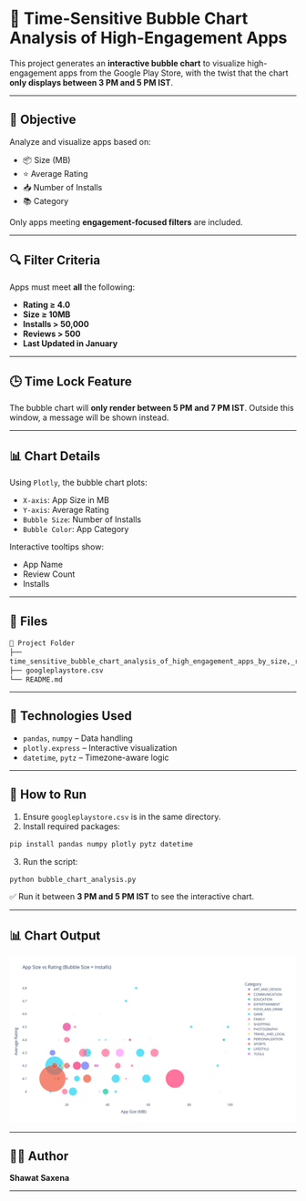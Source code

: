 # 📱 Time-Sensitive Bubble Chart Analysis of High-Engagement Apps

This project generates an **interactive bubble chart** to visualize high-engagement apps from the Google Play Store, with the twist that the chart **only displays between 3 PM and 5 PM IST**.

---

## 🎯 Objective

Analyze and visualize apps based on:

- 📦 Size (MB)
- ⭐ Average Rating
- 📥 Number of Installs
- 📚 Category

Only apps meeting **engagement-focused filters** are included.

---

## 🔍 Filter Criteria

Apps must meet **all** the following:

- **Rating ≥ 4.0**
- **Size ≥ 10MB**
- **Installs > 50,000**
- **Reviews > 500**
- **Last Updated in January**

---

## 🕒 Time Lock Feature

The bubble chart will **only render between 5 PM and 7 PM IST**. Outside this window, a message will be shown instead.

---

## 📊 Chart Details

Using `Plotly`, the bubble chart plots:

- `X-axis`: App Size in MB
- `Y-axis`: Average Rating
- `Bubble Size`: Number of Installs
- `Bubble Color`: App Category

Interactive tooltips show:

- App Name
- Review Count
- Installs

---

## 📁 Files

```
📂 Project Folder
├── time_sensitive_bubble_chart_analysis_of_high_engagement_apps_by_size,_rating,_and_installs_in_selected_categories.py
├── googleplaystore.csv
└── README.md
```

---

## 🧰 Technologies Used

- `pandas`, `numpy` – Data handling
- `plotly.express` – Interactive visualization
- `datetime`, `pytz` – Timezone-aware logic

---

## 🚀 How to Run

1. Ensure `googleplaystore.csv` is in the same directory.
2. Install required packages:

```bash
pip install pandas numpy plotly pytz datetime
```

3. Run the script:

```bash
python bubble_chart_analysis.py
```

✅ Run it between **3 PM and 5 PM IST** to see the interactive chart.

---

## 📊 Chart Output

![alt text](image.png)

---

## 👨‍💻 Author

**Shawat Saxena**  

---
